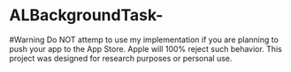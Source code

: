 # ALBackgroundTask-
#Warning Do NOT attemp to use my implementation if you are planning to push your app to the App Store. Apple will 100% reject such behavior. This project was designed for research purposes or personal use.
